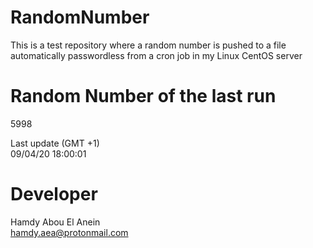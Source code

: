 # RandomNumber    
This is a test repository where a random number is pushed to a file automatically passwordless from a cron job in my Linux CentOS server    
# Random Number of the last run   
5998
      
Last update (GMT +1)    
09/04/20 18:00:01
# Developer    
Hamdy Abou El Anein   
hamdy.aea@protonmail.com
